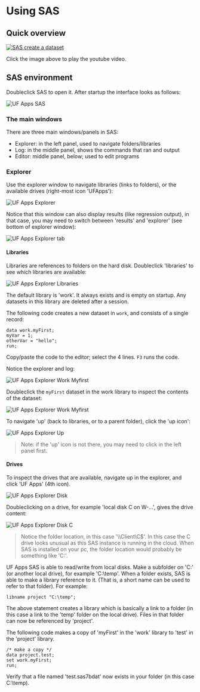 # Using SAS

## Quick overview

[![SAS create a dataset](https://i.ytimg.com/vi/Y45yTB6KMZE/maxresdefault.jpg)](http://www.youtube.com/watch?v=Y45yTB6KMZE "SAS create a dataset")

Click the image above to play the youtube video.

## SAS environment

Doubleclick SAS to open it. After startup the interface looks as follows:

![UF Apps SAS](images/uf_apps_sas.png "UF Apps SAS")

### The main windows

There are three main windows/panels in SAS:

- Explorer: in the left panel, used to navigate folders/libraries
- Log: in the middle panel, shows the commands that ran and output
- Editor: middle panel, below; used to edit programs

### Explorer

Use the explorer window to navigate libraries (links to folders), or the available drives (right-most icon 'UFApps'):

![UF Apps Explorer](images/uf_apps_sas_explorer.png "UF Apps Explorer")

Notice that this window can also display results (like regression output), in that case, you may need to switch between 'results' and 'explorer' (see bottom of explorer window):

![UF Apps Explorer tab](images/uf_apps_results_explorer_tab.png "UF Apps Explorer tab")

#### Libraries

Libraries are references to folders on the hard disk. Doubleclick 'libraries' to see which libraries are available:

![UF Apps Explorer Libraries](images/uf_apps_sas_explorer_libraries.png "UF Apps Explorer Libraries")

The default library is 'work'. It always exists and is empty on startup. Any datasets in this library are deleted after a session.

The following code creates a new dataset in `work`, and consists of a single record:

```SAS
data work.myFirst;
myVar = 1;
otherVar = "hello";
run;
```
Copy/paste the code to the editor; select the 4 lines. `F3` runs the code.

Notice the explorer and log:

![UF Apps Explorer Work Myfirst](images/uf_apps_myFirst.png "UF Apps Explorer Work Myfirst")

Doubleclick the `myFirst` dataset in the work library to inspect the contents of the dataset:

![UF Apps Explorer Work Myfirst](images/uf_apps_work.myfirst.png "UF Apps Explorer Work Myfirst")


To navigate 'up' (back to libraries, or to a parent folder), click the 'up icon':

![UF Apps Explorer Up](images/uf_apps_sas_explorer_up_one_level.png "UF Apps Explorer Up")

> Note: if the 'up' icon is not there, you may need to click in the left panel first.

#### Drives

To inspect the drives that are available, navigate up in the explorer, and click 'UF Apps' (4th icon).

![UF Apps Explorer Disk](images/uf_apps_explorer_disk.png "UF Apps Explorer Disk")

Doubleclicking on a drive, for example 'local disk C on W-...', gives the drive content:

![UF Apps Explorer Disk C](images/uf_apps_explorer_disk_C.png "UF Apps Explorer Disk C")

> Notice the folder location, in this case '\\\\Client\C$'. In this case the C drive looks unusual as this SAS instance is running in the cloud. When SAS is installed on your pc, the folder location would probably be something like 'C:\'.

UF Apps SAS is able to read/write from local disks. Make a subfolder on 'C:\' (or another local drive), for example 'C:\temp'. When a folder exists, SAS is able to make a library reference to it. (That is, a short name can be used to refer to that folder). For example:

```SAS
libname project "C:\temp";
```

The above statement creates a library which is basically a link to a folder (in this case a link to the 'temp' folder on the local drive). Files in that folder can now be referenced by 'project'. 

The following code makes a copy of 'myFirst' in the 'work' library to 'test' in the 'project' library.  
```SAS
/* make a copy */
data project.test;
set work.myFirst;
run;
```

Verify that a file named 'test.sas7bdat' now exists in your folder (in this case C:\temp).







